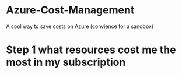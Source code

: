 # Azure-Cost-Management
A cool way to save costs on Azure (convience for a sandbox)

# Step 1 what resources cost me the most in my subscription
